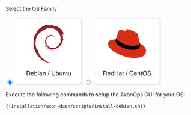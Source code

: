 Select the OS Family

<label>
  <input type="radio" id="Debian" name="osFamily" onChange="selectOS()" checked=true />
  <img src="/get_started/debian.png" class="skip-lightbox" width="180px">
</label>
<label>
  <input type="radio" id="RedHat" name="osFamily" onChange="selectOS()" />
  <img src="/get_started/red_hat.png" class="skip-lightbox" width="180px">
</label>

Execute the following commands to setup the AxonOps GUI for your OS:

<div id="DebianDiv" class="os">

```bash
{!installation/axon-dash/scripts/install-debian.sh!}
```

</div>

<div id="RedHatDiv" class="os" style="display:none">

```bash
{!installation/axon-dash/scripts/install-redhat.sh!}
```

</div>